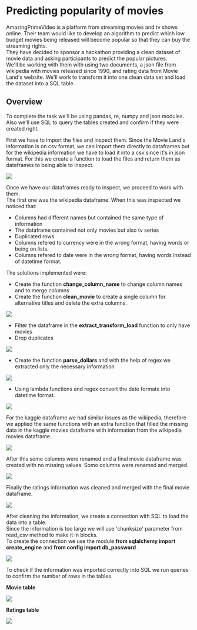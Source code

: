 # Predicting popularity of movies

AmazingPrimeVideo is a platform from streaming movies and tv shows online. Their team would like to develop an algorithm to predict which low budget movies being released will become popular so that they can buy the streaming rights.<br/>
They have decided to sponsor a hackathon providing a clean dataset of movie data and asking participants to predict the popular pictures.<br/>
We'll be working with them with using two documents, a json file from wikipedia with movies released since 1990, and rating data from Movie Land's website. We'll work to transform it into one clean data set and load the dataset into a SQL table.<br/>

## Overview

To complete the task we'll be using pandas, re, numpy and json modules. Also we'll use SQL to query the tables created and confirm if they were created right.

First we have to import the files and inspect them. Since the Movie Land's information is on csv format, we can import them directly to dataframes but for the wikipedia information we have to load it into a csv since it's in json format. For this we create a function to load the files and return them as dataframes to being able to inspect.

![](resources/extra_resources/def_ETL.png)

Once we have our dataframes ready to inspect, we proceed to work with them.<br/>
The first one was the wikipedia dataframe. When this was inspected we noticed that:
* Columns had different names but contained the same type of information
* The dataframe contained not only movies but also tv series
* Duplicated rows
* Columns refered to currency were in the wrong format, having words or being on lists.
* Columns refered to date were in the wrong format, having words instead of datetime format.

The solutions implemented were:
* Create the function __change_column_name__ to change column names and to merge columns
* Create the function __clean_movie__ to create a single column for alternative titles and delete the extra columns.

![](resources/extra_resources/def_clean_movie.png)

* Filter the dataframe in the __extract_transform_load__ function to only have movies
* Drop duplicates

![](resources/extra_resources/def_ETL2.png)

* Create the function __parse_dollars__ and with the help of regex we extracted only the necessary information

![](resources/extra_resources/def_dollars.png)

* Using lambda functions and regex convert the date formate into datetime format.

![](resources/extra_resources/clean_date.png)


For the kaggle dataframe we had similar issues as the wikipedia, therefore we applied the same functions with an extra function that filled the missing data in the kaggle movies dataframe with information from the wikipedia movies dataframe.

![](resources/extra_resources/def_kaggle.png)


After this some columns were renamed and a final movie dataframe was created  with no missing values. Somo columns were renamed and merged.

![](resources/extra_resources/fill_miss.png)

Finally the ratings information was cleaned and merged with the final movie dataframe.

![](resources/extra_resources/ratings.png)

After cleaning the information, we create a connection with SQL to load the data into a table.<br/>
Since the information is too large we will use 'chunksize' parameter from read_csv method to make it in blocks.<br/>
To create the connection we use the module __from sqlalchemy import create_engine__ and __from config import db_password__ .

![](resources/extra_resources/sql.png)

To check if the information was imported correctly into SQL we run queries to confirm the number of rows in the tables.

__Movie table__

![](resources/movie_query.png)

__Ratings table__

![](resources/ratings_query.png)